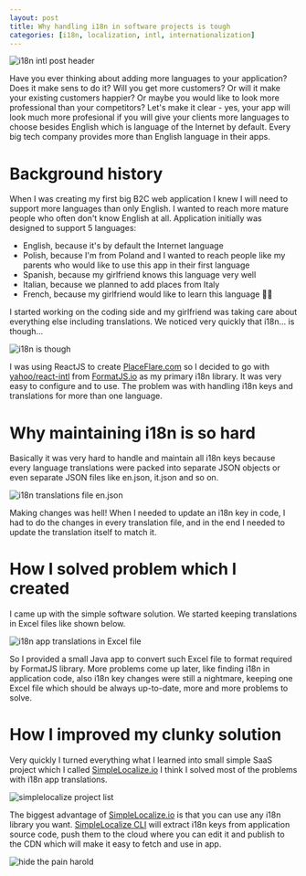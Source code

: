 ```yaml
---
layout: post
title: Why handling i18n in software projects is tough
categories: [i18n, localization, intl, internationalization]
---
```


![i18n intl post header](https://dev-to-uploads.s3.amazonaws.com/i/xp9qorzsqw4cblsg37l4.jpg)

Have you ever thinking about adding more languages to your application? Does it make sens to do it? Will you get more customers? Or will it make your existing customers happier? Or maybe you would like to look more professional than your competitors? Let's make it clear - yes, your app will look much more profesional if you will give your clients more languages to choose besides English which is language of the Internet by default. Every big tech company provides more than English language in their apps. 

# Background history

When I was creating my first big B2C web application I knew I will need to support more languages than only English. I wanted to reach more mature people who often don't know English at all. Application initially was designed to support 5 languages: 
- English, because it's by default the Internet language
- Polish, because I'm from Poland and I wanted to reach people like my parents who would like to use this app in their first language
- Spanish, because my girlfriend knows this language very well
- Italian, because we planned to add places from Italy
- French, because my girlfriend would like to learn this language 👩‍🎨

I started working on the coding side and my girlfriend was taking care about everything else including translations. We noticed very quickly that i18n... is though... 

![i18n is though](https://dev-to-uploads.s3.amazonaws.com/i/68b2thkwc251ymkeqo3c.jpg)

I was using ReactJS to create [PlaceFlare.com](https://PlaceFlare.com) so I decided to go with [yahoo/react-intl](https://www.npmjs.com/package/react-intl) from [FormatJS.io](https://FormatJS.io) as my primary i18n library. It was very easy to configure and to use. The problem was with handling i18n keys and translations for more than one language.

# Why maintaining i18n is so hard

Basically it was very hard to handle and maintain all i18n keys because every language translations were packed into separate JSON objects or even separate JSON files like en.json, it.json and so on.

![i18n translations file en.json](https://dev-to-uploads.s3.amazonaws.com/i/sgmeka8xiapgm4ccwooh.png)

Making changes was hell! When I needed to update an i18n key in code, I had to do the changes in every translation file, and in the end I needed to update the translation itself to match it.

# How I solved problem which I created

I came up with the simple software solution. We started keeping translations in Excel files like shown below.

![i18n app translations in Excel file](https://dev-to-uploads.s3.amazonaws.com/i/t1f8jbdu3t5bbjdd0uzq.png)

So I provided a small Java app to convert such Excel file to format required by FormatJS library. More problems come up later, like finding i18n in application code, also i18n key changes were still a nightmare, keeping one Excel file which should be always up-to-date, more and more problems to solve.

# How I improved my clunky solution

Very quickly I turned everything what I learned into small simple SaaS project which I called [SimpleLocalize.io](https://simplelocalize.io) I think I solved most of the problems with i18n app translations.

![simplelocalize project list](https://simplelocalize.io/static/ui-2fee8e735b014d8baea37d93c6108a41.png)

The biggest advantage of [SimpleLocalize.io](https://simplelocalize.io) is that you can use any i18n library you want. [SimpleLocalize CLI](https://github.com/simplelocalize/simplelocalize-cli) will extract i18n keys from application source code, push them to the cloud where you can edit it and publish to the CDN which will make it easy to fetch and use in app. 

![hide the pain harold](https://dev-to-uploads.s3.amazonaws.com/i/xiv7rhog74tcsz6pizwx.jpg)
